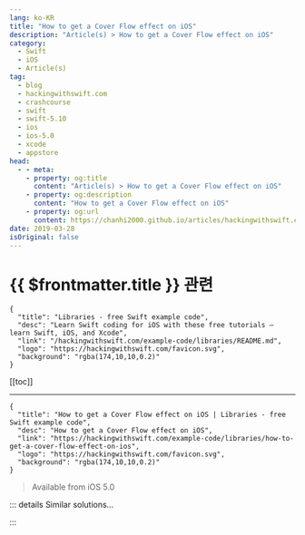 ```yaml
---
lang: ko-KR
title: "How to get a Cover Flow effect on iOS"
description: "Article(s) > How to get a Cover Flow effect on iOS"
category:
  - Swift
  - iOS
  - Article(s)
tag: 
  - blog
  - hackingwithswift.com
  - crashcourse
  - swift
  - swift-5.10
  - ios
  - ios-5.0
  - xcode
  - appstore
head:
  - - meta:
    - property: og:title
      content: "Article(s) > How to get a Cover Flow effect on iOS"
    - property: og:description
      content: "How to get a Cover Flow effect on iOS"
    - property: og:url
      content: https://chanhi2000.github.io/articles/hackingwithswift.com/example-code/libraries/how-to-get-a-cover-flow-effect-on-ios.html
date: 2019-03-28
isOriginal: false
---
```


# {{ $frontmatter.title }} 관련

```component VPCard
{
  "title": "Libraries - free Swift example code",
  "desc": "Learn Swift coding for iOS with these free tutorials – learn Swift, iOS, and Xcode",
  "link": "/hackingwithswift.com/example-code/libraries/README.md",
  "logo": "https://hackingwithswift.com/favicon.svg",
  "background": "rgba(174,10,10,0.2)"
}
```

[[toc]]

---

```component VPCard
{
  "title": "How to get a Cover Flow effect on iOS | Libraries - free Swift example code",
  "desc": "How to get a Cover Flow effect on iOS",
  "link": "https://hackingwithswift.com/example-code/libraries/how-to-get-a-cover-flow-effect-on-ios",
  "logo": "https://hackingwithswift.com/favicon.svg",
  "background": "rgba(174,10,10,0.2)"
}
```

> Available from iOS 5.0

<!-- TODO: 작성 -->

<!-- 
You can get an instant Cover Flow effect on iOS by using the marvelous and free iCarousel library. You can download it from <a href="https://github.com/nicklockwood/iCarousel">https://github.com/nicklockwood/iCarousel</a> and drop it into your Xcode project fairly easily by adding a bridging header (it's written in Objective-C).

If you haven't added Objective-C code to a Swift project before, follow these steps:

- <a href="https://github.com/nicklockwood/iCarousel">Download iCarousel</a> and unzip it
<li>Go into the folder you unzipped, open its iCarousel subfolder, then select iCarousel.h and iCarousel.m and drag them into your project navigation – that's the left pane in Xcode. Just below Info.plist is fine.
<li>Check "Copy items if needed" then click Finish.
<li>Xcode will prompt you with the message "Would you like to configure an Objective-C bridging header?" Click "Create Bridging Header"
<li>You should see a new file in your project, named YourProjectName-Bridging-Header.h.
<li>Add this line to the file: `#import "iCarousel.h"`

Once you've added iCarousel to your project you can start using it. Make sure you conform to both the `iCarouselDelegate` and `iCarouselDataSource` protocols.

Here's a complete, albeit simplified, example:

```swift
override func viewDidLoad() {
    super.viewDidLoad()

    let carousel = iCarousel(frame: CGRect(x: 0, y: 0, width: 300, height: 200))
    carousel.dataSource = self
    carousel.type = .coverFlow
    view.addSubview(carousel)

}

func numberOfItems(in carousel: iCarousel) -> Int {
    return 10
}

func carousel(_ carousel: iCarousel, viewForItemAt index: Int, reusing view: UIView?) -> UIView {
    let imageView: UIImageView

    if view != nil {
        imageView = view as! UIImageView
    } else {
        imageView = UIImageView(frame: CGRect(x: 0, y: 0, width: 128, height: 128))
    }

    imageView.image = UIImage(named: "example")

    return imageView
}
```

That example loads the same image for all 10 carousel slides, so you'll need to change that to load data from your app.

If you have the time, do check out the other carousel types that iCarousel offers – they're quite remarkable!

-->

::: details Similar solutions…

<!--
/quick-start/swiftui/how-to-create-3d-effects-like-cover-flow-using-scrollview-and-geometryreader">How to create 3D effects like Cover Flow using ScrollView and GeometryReader 
/example-code/uikit/how-to-create-a-page-curl-effect-using-uipageviewcontroller">How to create a page curl effect using UIPageViewController 
/example-code/calayer/how-to-create-a-marching-ants-effect-using-linedashphase">How to create a marching ants effect using lineDashPhase 
/quick-start/swiftui/how-to-add-visual-effect-blurs">How to add visual effect blurs 
/example-code/uikit/how-to-flip-a-uiview-with-a-3d-effect-transitionwith">How to flip a UIView with a 3D effect: transition(with:)</a>
-->

:::

